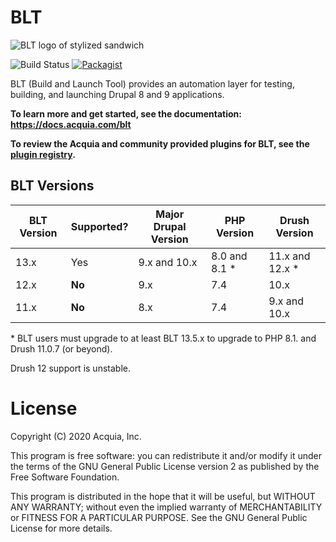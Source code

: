 # BLT

![BLT logo of stylized sandwich](https://github.com/acquia/blt/raw/11.x/docs/_static/blt-logo.png)

![Build Status](https://github.com/acquia/blt/actions/workflows/orca.yml/badge.svg?main) [![Packagist](https://img.shields.io/packagist/v/acquia/blt.svg)](https://packagist.org/packages/acquia/blt)

BLT (Build and Launch Tool) provides an automation layer for testing, building, and launching Drupal 8 and 9 applications.

**To learn more and get started, see the documentation: https://docs.acquia.com/blt**

**To review the Acquia and community provided plugins for BLT, see the [plugin registry](https://support-acquia.force.com/s/article/360046918614-Acquia-BLT-Plugins).**

## BLT Versions

| BLT Version | Supported? | Major Drupal Version | PHP Version   | Drush Version   |
|-------------|------------|----------------------|---------------|-----------------|
| 13.x        | Yes        | 9.x and 10.x         | 8.0 and 8.1 * | 11.x and 12.x * |
| 12.x        | **No**     | 9.x                  | 7.4           | 10.x            |
| 11.x        | **No**     | 8.x                  | 7.4           | 9.x and 10.x    |

\* BLT users must upgrade to at least BLT 13.5.x to upgrade to PHP 8.1. and Drush 11.0.7 (or beyond).

Drush 12 support is unstable.

# License

Copyright (C) 2020 Acquia, Inc.

This program is free software: you can redistribute it and/or modify it under the terms of the GNU General Public License version 2 as published by the Free Software Foundation.

This program is distributed in the hope that it will be useful, but WITHOUT ANY WARRANTY; without even the implied warranty of MERCHANTABILITY or FITNESS FOR A PARTICULAR PURPOSE.  See the GNU General Public License for more details.
